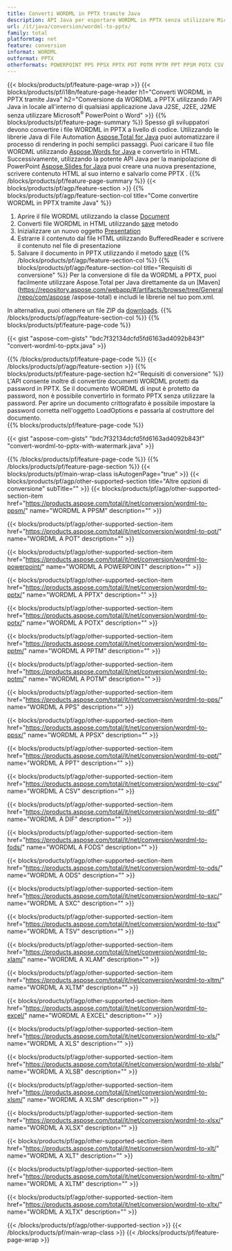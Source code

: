 ```yaml
---
title: Converti WORDML in PPTX tramite Java
description: API Java per esportare WORDML in PPTX senza utilizzare Microsoft Word o PowerPoint
url: /it/java/conversion/wordml-to-pptx/
family: total
platformtag: net
feature: conversion
informat: WORDML
outformat: PPTX
otherformats: POWERPOINT PPS PPSX PPTX POT POTM PPTM PPT PPSM POTX CSV DIF FODS ODS SXC TSV XLAM XLTM EXCEL XLS XLSB XLSM XLSX XLT XLTM XLTX
---
```

{{< blocks/products/pf/feature-page-wrap >}}
{{< blocks/products/pf/i18n/feature-page-header h1="Converti WORDML in PPTX tramite Java" h2="Conversione da WORDML a PPTX utilizzando l'API Java in locale all'interno di qualsiasi applicazione Java J2SE, J2EE, J2ME senza utilizzare Microsoft<sup>&reg;</sup> PowerPoint o Word" >}}
{{% blocks/products/pf/feature-page-summary %}}
Spesso gli sviluppatori devono convertire i file WORDML in PPTX a livello di codice. Utilizzando le librerie Java di File Automation [Aspose.Total for Java](https://products.aspose.com/total/java/) puoi automatizzare il processo di rendering in pochi semplici passaggi. Puoi caricare il tuo file WORDML utilizzando [Aspose.Words for Java](https://products.aspose.com/words/java/) e convertirlo in HTML. Successivamente, utilizzando la potente API Java per la manipolazione di PowerPoint [Aspose.Slides for Java](https://products.aspose.com/slides/java/) puoi creare una nuova presentazione, scrivere contenuto HTML al suo interno e salvarlo come PPTX .
{{% /blocks/products/pf/feature-page-summary  %}}
{{< blocks/products/pf/agp/feature-section >}}
{{% blocks/products/pf/agp/feature-section-col title="Come convertire WORDML in PPTX tramite Java" %}}
1. Aprire il file WORDML utilizzando la classe [Document](https://apiference.aspose.com/words/java/com.aspose.words/Document)
2. Converti file WORDML in HTML utilizzando [save](https://apiference.aspose.com/words/java/com.aspose.words/Document#save(java.lang.String,com.aspose.words.SaveOptions)) metodo
3. Inizializzare un nuovo oggetto [Presentation](https://apiference.aspose.com/slides/java/com.aspose.slides/Presentation)
5. Estrarre il contenuto dal file HTML utilizzando BufferedReader e scrivere il contenuto nel file di presentazione
6. Salvare il documento in PPTX utilizzando il metodo [save](https://apiference.aspose.com/slides/java/com.aspose.slides/Presentation#save-java.io.OutputStream-int-)
{{% /blocks/products/pf/agp/feature-section-col %}}
{{% blocks/products/pf/agp/feature-section-col title="Requisiti di conversione" %}}
Per la conversione di file da WORDML a PPTX, puoi facilmente utilizzare Aspose.Total per Java direttamente da un [Maven](https://repository.aspose.com/webapp/#/artifacts/browse/tree/General/repo/com/aspose /aspose-total) e includi le librerie nel tuo pom.xml.

In alternativa, puoi ottenere un file ZIP da [downloads](https://downloads.aspose.com/total/java).
{{% /blocks/products/pf/agp/feature-section-col %}}
{{% blocks/products/pf/feature-page-code %}}

{{< gist "aspose-com-gists" "bdc7f32134dcfd5fd6163ad4092b843f" "convert-wordml-to-pptx.java" >}}


{{% /blocks/products/pf/feature-page-code %}}
{{< /blocks/products/pf/agp/feature-section >}}
{{% blocks/products/pf/feature-page-section  h2="Requisiti di conversione" %}}
L'API consente inoltre di convertire documenti WORDML protetti da password in PPTX. Se il documento WORDML di input è protetto da password, non è possibile convertirlo in formato PPTX senza utilizzare la password. Per aprire un documento crittografato è possibile impostare la password corretta nell'oggetto LoadOptions e passarla al costruttore del documento.  
{{% blocks/products/pf/feature-page-code %}}

{{< gist "aspose-com-gists" "bdc7f32134dcfd5fd6163ad4092b843f" "convert-wordml-to-pptx-with-watermark.java" >}}

{{% /blocks/products/pf/feature-page-code  %}}
{{% /blocks/products/pf/feature-page-section %}}
{{< blocks/products/pf/main-wrap-class isAutogenPage="true" >}}
{{< blocks/products/pf/agp/other-supported-section title="Altre opzioni di conversione" subTitle="" >}}
{{< blocks/products/pf/agp/other-supported-section-item href="https://products.aspose.com/total/it/net/conversion/wordml-to-ppsm/" name="WORDML A PPSM" description="" >}}

{{< blocks/products/pf/agp/other-supported-section-item href="https://products.aspose.com/total/it/net/conversion/wordml-to-pot/" name="WORDML A POT" description="" >}}

{{< blocks/products/pf/agp/other-supported-section-item href="https://products.aspose.com/total/it/net/conversion/wordml-to-powerpoint/" name="WORDML A POWERPOINT" description="" >}}

{{< blocks/products/pf/agp/other-supported-section-item href="https://products.aspose.com/total/it/net/conversion/wordml-to-pptx/" name="WORDML A PPTX" description="" >}}

{{< blocks/products/pf/agp/other-supported-section-item href="https://products.aspose.com/total/it/net/conversion/wordml-to-potx/" name="WORDML A POTX" description="" >}}

{{< blocks/products/pf/agp/other-supported-section-item href="https://products.aspose.com/total/it/net/conversion/wordml-to-pptm/" name="WORDML A PPTM" description="" >}}

{{< blocks/products/pf/agp/other-supported-section-item href="https://products.aspose.com/total/it/net/conversion/wordml-to-potm/" name="WORDML A POTM" description="" >}}

{{< blocks/products/pf/agp/other-supported-section-item href="https://products.aspose.com/total/it/net/conversion/wordml-to-pps/" name="WORDML A PPS" description="" >}}

{{< blocks/products/pf/agp/other-supported-section-item href="https://products.aspose.com/total/it/net/conversion/wordml-to-ppsx/" name="WORDML A PPSX" description="" >}}

{{< blocks/products/pf/agp/other-supported-section-item href="https://products.aspose.com/total/it/net/conversion/wordml-to-ppt/" name="WORDML A PPT" description="" >}}

{{< blocks/products/pf/agp/other-supported-section-item href="https://products.aspose.com/total/it/net/conversion/wordml-to-csv/" name="WORDML A CSV" description="" >}}

{{< blocks/products/pf/agp/other-supported-section-item href="https://products.aspose.com/total/it/net/conversion/wordml-to-dif/" name="WORDML A DIF" description="" >}}

{{< blocks/products/pf/agp/other-supported-section-item href="https://products.aspose.com/total/it/net/conversion/wordml-to-fods/" name="WORDML A FODS" description="" >}}

{{< blocks/products/pf/agp/other-supported-section-item href="https://products.aspose.com/total/it/net/conversion/wordml-to-ods/" name="WORDML A ODS" description="" >}}

{{< blocks/products/pf/agp/other-supported-section-item href="https://products.aspose.com/total/it/net/conversion/wordml-to-sxc/" name="WORDML A SXC" description="" >}}

{{< blocks/products/pf/agp/other-supported-section-item href="https://products.aspose.com/total/it/net/conversion/wordml-to-tsv/" name="WORDML A TSV" description="" >}}

{{< blocks/products/pf/agp/other-supported-section-item href="https://products.aspose.com/total/it/net/conversion/wordml-to-xlam/" name="WORDML A XLAM" description="" >}}

{{< blocks/products/pf/agp/other-supported-section-item href="https://products.aspose.com/total/it/net/conversion/wordml-to-xltm/" name="WORDML A XLTM" description="" >}}

{{< blocks/products/pf/agp/other-supported-section-item href="https://products.aspose.com/total/it/net/conversion/wordml-to-excel/" name="WORDML A EXCEL" description="" >}}

{{< blocks/products/pf/agp/other-supported-section-item href="https://products.aspose.com/total/it/net/conversion/wordml-to-xls/" name="WORDML A XLS" description="" >}}

{{< blocks/products/pf/agp/other-supported-section-item href="https://products.aspose.com/total/it/net/conversion/wordml-to-xlsb/" name="WORDML A XLSB" description="" >}}

{{< blocks/products/pf/agp/other-supported-section-item href="https://products.aspose.com/total/it/net/conversion/wordml-to-xlsm/" name="WORDML A XLSM" description="" >}}

{{< blocks/products/pf/agp/other-supported-section-item href="https://products.aspose.com/total/it/net/conversion/wordml-to-xlsx/" name="WORDML A XLSX" description="" >}}

{{< blocks/products/pf/agp/other-supported-section-item href="https://products.aspose.com/total/it/net/conversion/wordml-to-xlt/" name="WORDML A XLT" description="" >}}

{{< blocks/products/pf/agp/other-supported-section-item href="https://products.aspose.com/total/it/net/conversion/wordml-to-xltm/" name="WORDML A XLTM" description="" >}}

{{< blocks/products/pf/agp/other-supported-section-item href="https://products.aspose.com/total/it/net/conversion/wordml-to-xltx/" name="WORDML A XLTX" description="" >}}


{{< /blocks/products/pf/agp/other-supported-section >}}
{{< /blocks/products/pf/main-wrap-class >}}
{{< /blocks/products/pf/feature-page-wrap >}}